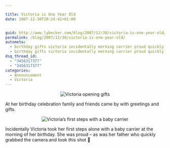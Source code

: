 ```yaml
---

title: Victoria is One Year Old
date: 2007-12-30T20:24:42+01:00


guid: http://www.lybecker.com/blog/2007/12/30/victoria-is-one-year-old/
permalink: /blog/2007/12/30/victoria-is-one-year-old/
autometa:
  - birthday gifts victoria incidentally morning carrier proud quickly
  - birthday gifts victoria incidentally morning carrier proud quickly
dsq_thread_id:
  - "3456317377"
  - "3456317377"
categories:
  - Announcement
  - Victoria
---
```

<p style="text-align: center">
  <img src="http://www.lybecker.com/blog/wp-content/victoriaopeninggifts.jpg" alt="Victoria opening gifts" />
</p>

At her birthday celebration family and friends came by with greetings and gifts.

<p style="text-align: center">
  <img src="http://www.lybecker.com/blog/wp-content/victoriawithbabycarrier.jpg" alt="Victoria’s first steps with a baby carrier" />
</p>

Incidentally Victoria took her first steps alone with a baby carrier at the morning of her birthday. She was proud &#8211; as was her father who quickly grabbed the camera and took this shot 🙂
